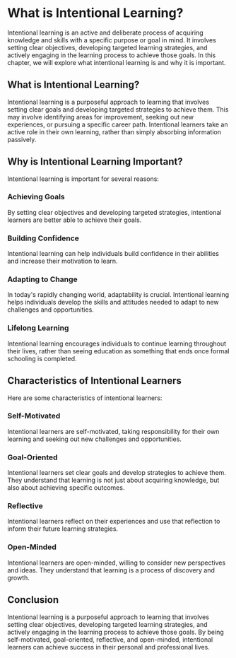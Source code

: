 What is Intentional Learning?
============================================================================

Intentional learning is an active and deliberate process of acquiring knowledge and skills with a specific purpose or goal in mind. It involves setting clear objectives, developing targeted learning strategies, and actively engaging in the learning process to achieve those goals. In this chapter, we will explore what intentional learning is and why it is important.

What is Intentional Learning?
-----------------------------

Intentional learning is a purposeful approach to learning that involves setting clear goals and developing targeted strategies to achieve them. This may involve identifying areas for improvement, seeking out new experiences, or pursuing a specific career path. Intentional learners take an active role in their own learning, rather than simply absorbing information passively.

Why is Intentional Learning Important?
--------------------------------------

Intentional learning is important for several reasons:

### Achieving Goals

By setting clear objectives and developing targeted strategies, intentional learners are better able to achieve their goals.

### Building Confidence

Intentional learning can help individuals build confidence in their abilities and increase their motivation to learn.

### Adapting to Change

In today's rapidly changing world, adaptability is crucial. Intentional learning helps individuals develop the skills and attitudes needed to adapt to new challenges and opportunities.

### Lifelong Learning

Intentional learning encourages individuals to continue learning throughout their lives, rather than seeing education as something that ends once formal schooling is completed.

Characteristics of Intentional Learners
---------------------------------------

Here are some characteristics of intentional learners:

### Self-Motivated

Intentional learners are self-motivated, taking responsibility for their own learning and seeking out new challenges and opportunities.

### Goal-Oriented

Intentional learners set clear goals and develop strategies to achieve them. They understand that learning is not just about acquiring knowledge, but also about achieving specific outcomes.

### Reflective

Intentional learners reflect on their experiences and use that reflection to inform their future learning strategies.

### Open-Minded

Intentional learners are open-minded, willing to consider new perspectives and ideas. They understand that learning is a process of discovery and growth.

Conclusion
----------

Intentional learning is a purposeful approach to learning that involves setting clear objectives, developing targeted learning strategies, and actively engaging in the learning process to achieve those goals. By being self-motivated, goal-oriented, reflective, and open-minded, intentional learners can achieve success in their personal and professional lives.
